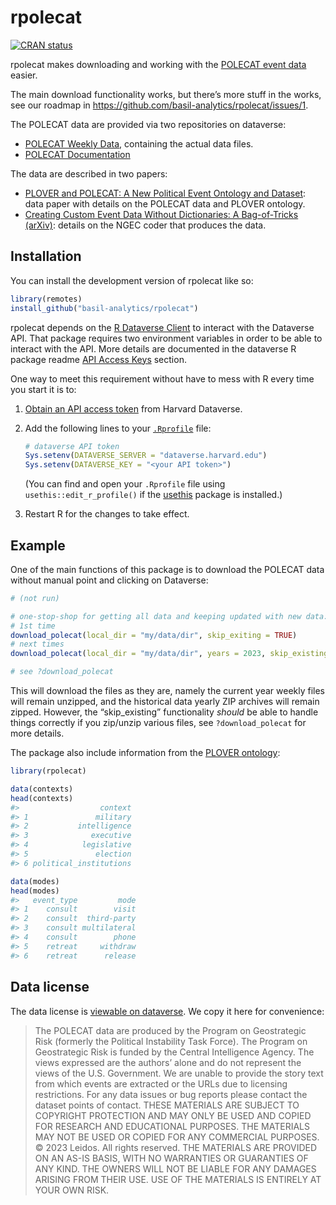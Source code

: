 
<!-- README.md is generated from README.Rmd. Please edit that file -->

# rpolecat

<!-- badges: start -->

[![CRAN
status](https://www.r-pkg.org/badges/version/rpolecat)](https://CRAN.R-project.org/package=rpolecat)
<!-- badges: end -->

rpolecat makes downloading and working with the [POLECAT event
data](https://dataverse.harvard.edu/dataverse/POLECAT) easier.

The main download functionality works, but there’s more stuff in the
works, see our roadmap in
<https://github.com/basil-analytics/rpolecat/issues/1>.

The POLECAT data are provided via two repositories on dataverse:

- [POLECAT Weekly
  Data](https://dataverse.harvard.edu/dataset.xhtml?persistentId=doi:10.7910/DVN/AJGVIT),
  containing the actual data files.
- [POLECAT
  Documentation](https://dataverse.harvard.edu/dataset.xhtml?persistentId=doi:10.7910/DVN/LMFPIP)

The data are described in two papers:

- [PLOVER and POLECAT: A New Political Event Ontology and
  Dataset](https://osf.io/preprints/socarxiv/rm5dw/): data paper with
  details on the POLECAT data and PLOVER ontology.
- [Creating Custom Event Data Without Dictionaries: A Bag-of-Tricks
  (arXiv)](https://arxiv.org/abs/2304.01331): details on the NGEC coder
  that produces the data.

## Installation

You can install the development version of rpolecat like so:

``` r
library(remotes)
install_github("basil-analytics/rpolecat")
```

rpolecat depends on the [R Dataverse
Client](https://github.com/IQSS/dataverse-client-r) to interact with the
Dataverse API. That package requires two environment variables in order
to be able to interact with the API. More details are documented in the
dataverse R package readme [API Access
Keys](https://github.com/IQSS/dataverse-client-r#api-access-keys)
section.

One way to meet this requirement without have to mess with R every time
you start it is to:

1.  [Obtain an API access
    token](https://guides.dataverse.org/en/latest/user/account.html#api-token)
    from Harvard Dataverse.

2.  Add the following lines to your
    [`.Rprofile`](https://support.posit.co/hc/en-us/articles/360047157094-Managing-R-with-Rprofile-Renviron-Rprofile-site-Renviron-site-rsession-conf-and-repos-conf)
    file:

    ``` r
    # dataverse API token  
    Sys.setenv(DATAVERSE_SERVER = "dataverse.harvard.edu")  
    Sys.setenv(DATAVERSE_KEY = "<your API token>")  
    ```

    (You can find and open your `.Rprofile` file using
    `usethis::edit_r_profile()` if the
    [usethis](https://cran.r-project.org/package=usethis) package is
    installed.)  

3.  Restart R for the changes to take effect.

## Example

One of the main functions of this package is to download the POLECAT
data without manual point and clicking on Dataverse:

``` r
# (not run)

# one-stop-shop for getting all data and keeping updated with new data:
# 1st time
download_polecat(local_dir = "my/data/dir", skip_exiting = TRUE)
# next times
download_polecat(local_dir = "my/data/dir", years = 2023, skip_existing = TRUE)

# see ?download_polecat
```

This will download the files as they are, namely the current year weekly
files will remain unzipped, and the historical data yearly ZIP archives
will remain zipped. However, the “skip_existing” functionality *should*
be able to handle things correctly if you zip/unzip various files, see
`?download_polecat` for more details.

The package also include information from the [PLOVER
ontology](https://github.com/openeventdata/PLOVER/blob/master/PLOVER_MANUAL.pdf):

``` r
library(rpolecat)

data(contexts)
head(contexts)
#>                  context
#> 1               military
#> 2           intelligence
#> 3              executive
#> 4            legislative
#> 5               election
#> 6 political_institutions

data(modes)
head(modes)
#>   event_type         mode
#> 1    consult        visit
#> 2    consult  third-party
#> 3    consult multilateral
#> 4    consult        phone
#> 5    retreat     withdraw
#> 6    retreat      release
```

## Data license

The data license is [viewable on
dataverse](https://dataverse.harvard.edu/dataset.xhtml?persistentId=doi:10.7910/DVN/AJGVIT).
We copy it here for convenience:

> The POLECAT data are produced by the Program on Geostrategic Risk
> (formerly the Political Instability Task Force). The Program on
> Geostrategic Risk is funded by the Central Intelligence Agency. The
> views expressed are the authors’ alone and do not represent the views
> of the U.S. Government. We are unable to provide the story text from
> which events are extracted or the URLs due to licensing restrictions.
> For any data issues or bug reports please contact the dataset points
> of contact. THESE MATERIALS ARE SUBJECT TO COPYRIGHT PROTECTION AND
> MAY ONLY BE USED AND COPIED FOR RESEARCH AND EDUCATIONAL PURPOSES. THE
> MATERIALS MAY NOT BE USED OR COPIED FOR ANY COMMERCIAL PURPOSES. ©
> 2023 Leidos. All rights reserved. THE MATERIALS ARE PROVIDED ON AN
> AS-IS BASIS, WITH NO WARRANTIES OR GUARANTIES OF ANY KIND. THE OWNERS
> WILL NOT BE LIABLE FOR ANY DAMAGES ARISING FROM THEIR USE. USE OF THE
> MATERIALS IS ENTIRELY AT YOUR OWN RISK.

